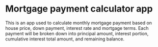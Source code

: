 ﻿# Mortgage payment calculator app

This is an app used to calculate monthly mortgage payment based on house price, down payment, interest rate and mortgage terms. Each payment will be broken down into principal amount, interest portion, cumulative interest total amount, and remaining balance.
